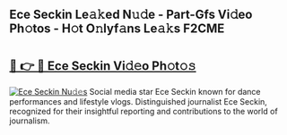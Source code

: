 ## Ece Seckin Le𝚊𝚔ed N𝚞𝚍e - Part-Gfs Vi𝚍eo Ph𝚘tos - H𝚘t O𝚗lyf𝚊ns Le𝚊𝚔s F2CME

# <h2><a href="http://hf4c5l.feru.top/?c=Ece+Seckin">🔗 👉 🔴 Ece Seckin Vi𝚍𝚎o Ph𝚘t𝚘𝚜</a></h2>

[![Ece Seckin Nu𝚍𝚎s](https://i.imgur.com/0TWrTi3.gif)](http://hf4c5l.feru.top/?c=Ece+Seckin)
Social media star Ece Seckin known for dance performances and lifestyle vlogs. Distinguished journalist Ece Seckin, recognized for their insightful reporting and contributions to the world of journalism. 
